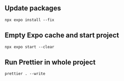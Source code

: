 ## Update packages

`npx expo install --fix`

## Empty Expo cache and start project

`npx expo start --clear`

## Run Prettier in whole project
`prettier . --write`
